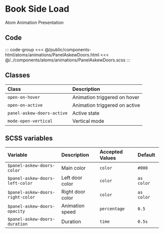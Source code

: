 # Book Side Load
<Badge type="tip">Atom</Badge> <Badge type="info">Animation</Badge> <Badge type="info">Presentation</Badge>

## Code

<div class="dev-section">
    <!--@include: ../../public/components-html/atoms/animations/PanelAskewDoors.html -->
</div>

::: code-group
<<< @/public/components-html/atoms/animations/PanelAskewDoors.html
<<< @/../components/atoms/animations/PanelAskewDoors.scss
:::

## Classes

| Class                      | Description                   |
|:---------------------------|:------------------------------|
| `open-on-hover`            | Animation triggered on hover  |
| `open-on-active`           | Animation triggered on active |
| `panel-askew-doors-active` | Active state                  |
| `mode-open-vertical`       | Vertical mode                 |

## SCSS variables

| Variable                          | Description      | Accepted Values | Default    |
|:----------------------------------|:-----------------|:----------------|:-----------|
| `$panel-askew-doors-color`        | Main color       | `color`         | `#000`     |
| `$panel-askew-doors-left-color`   | Left door color  | `color`         | `as color` |
| `$panel-askew-doors-right-color`  | Right door color | `color`         | `as color` |
| `$panel-askew-doors-opacity`      | Animation speed  | `percentage`    | `0.5`      |
| `$panel-askew-doors-duration`     | Duration         | `time`          | `0.5s`     |

<style lang="scss">
@import "../../theme.scss";

$panel-askew-doors-color: $primary-color;

@import "components/atoms/animations/PanelAskewDoors.scss";
</style>